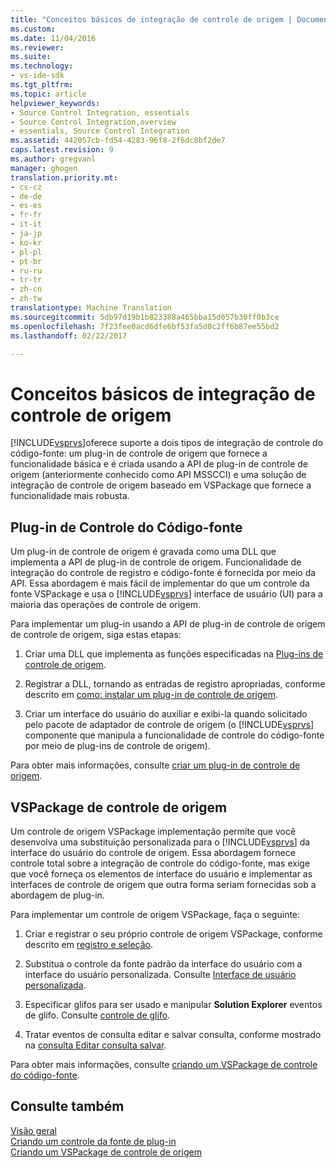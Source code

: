 ```yaml
---
title: "Conceitos básicos de integração de controle de origem | Documentos do Microsoft"
ms.custom: 
ms.date: 11/04/2016
ms.reviewer: 
ms.suite: 
ms.technology:
- vs-ide-sdk
ms.tgt_pltfrm: 
ms.topic: article
helpviewer_keywords:
- Source Control Integration, essentials
- Source Control Integration,overview
- essentials, Source Control Integration
ms.assetid: 442057cb-fd54-4283-96f8-2f6dc8bf2de7
caps.latest.revision: 9
ms.author: gregvanl
manager: ghogen
translation.priority.mt:
- cs-cz
- de-de
- es-es
- fr-fr
- it-it
- ja-jp
- ko-kr
- pl-pl
- pt-br
- ru-ru
- tr-tr
- zh-cn
- zh-tw
translationtype: Machine Translation
ms.sourcegitcommit: 5db97d19b1b823388a465bba15d057b30ff0b3ce
ms.openlocfilehash: 7f23fee0acd6dfe6bf53fa5d0c2ff6b87ee55bd2
ms.lasthandoff: 02/22/2017

---
```

# <a name="source-control-integration-essentials"></a>Conceitos básicos de integração de controle de origem
[!INCLUDE[vsprvs](../../code-quality/includes/vsprvs_md.md)]oferece suporte a dois tipos de integração de controle do código-fonte: um plug-in de controle de origem que fornece a funcionalidade básica e é criada usando a API de plug-in de controle de origem (anteriormente conhecido como API MSSCCI) e uma solução de integração de controle de origem baseado em VSPackage que fornece a funcionalidade mais robusta.  
  
## <a name="source-control-plug-in"></a>Plug-in de Controle do Código-fonte  
 Um plug-in de controle de origem é gravada como uma DLL que implementa a API de plug-in de controle de origem. Funcionalidade de integração do controle de registro e código-fonte é fornecida por meio da API. Essa abordagem é mais fácil de implementar do que um controle da fonte VSPackage e usa o [!INCLUDE[vsprvs](../../code-quality/includes/vsprvs_md.md)] interface de usuário (UI) para a maioria das operações de controle de origem.  
  
 Para implementar um plug-in usando a API de plug-in de controle de origem de controle de origem, siga estas etapas:  
  
1.  Criar uma DLL que implementa as funções especificadas na [Plug-ins de controle de origem](../../extensibility/source-control-plug-ins.md).  
  
2.  Registrar a DLL, tornando as entradas de registro apropriadas, conforme descrito em [como: instalar um plug-in de controle de origem](../../extensibility/internals/how-to-install-a-source-control-plug-in.md).  
  
3.  Criar um interface do usuário do auxiliar e exibi-la quando solicitado pelo pacote de adaptador de controle de origem (o [!INCLUDE[vsprvs](../../code-quality/includes/vsprvs_md.md)] componente que manipula a funcionalidade de controle do código-fonte por meio de plug-ins de controle de origem).  
  
 Para obter mais informações, consulte [criar um plug-in de controle de origem](../../extensibility/internals/creating-a-source-control-plug-in.md).  
  
## <a name="source-control-vspackage"></a>VSPackage de controle de origem  
 Um controle de origem VSPackage implementação permite que você desenvolva uma substituição personalizada para o [!INCLUDE[vsprvs](../../code-quality/includes/vsprvs_md.md)] da interface do usuário do controle de origem. Essa abordagem fornece controle total sobre a integração de controle do código-fonte, mas exige que você forneça os elementos de interface do usuário e implementar as interfaces de controle de origem que outra forma seriam fornecidas sob a abordagem de plug-in.  
  
 Para implementar um controle de origem VSPackage, faça o seguinte:  
  
1.  Criar e registrar o seu próprio controle de origem VSPackage, conforme descrito em [registro e seleção](../../extensibility/internals/registration-and-selection-source-control-vspackage.md).  
  
2.  Substitua o controle da fonte padrão da interface do usuário com a interface do usuário personalizada. Consulte [Interface de usuário personalizada](../../extensibility/internals/custom-user-interface-source-control-vspackage.md).  
  
3.  Especificar glifos para ser usado e manipular **Solution Explorer** eventos de glifo. Consulte [controle de glifo](../../extensibility/internals/glyph-control-source-control-vspackage.md).  
  
4.  Tratar eventos de consulta editar e salvar consulta, conforme mostrado na [consulta Editar consulta salvar](../../extensibility/internals/query-edit-query-save-source-control-vspackage.md).  
  
 Para obter mais informações, consulte [criando um VSPackage de controle do código-fonte](../../extensibility/internals/creating-a-source-control-vspackage.md).  
  
## <a name="see-also"></a>Consulte também  
 [Visão geral](../../extensibility/internals/source-control-integration-overview.md)   
 [Criando um controle da fonte de plug-in](../../extensibility/internals/creating-a-source-control-plug-in.md)   
 [Criando um VSPackage de controle de origem](../../extensibility/internals/creating-a-source-control-vspackage.md)

